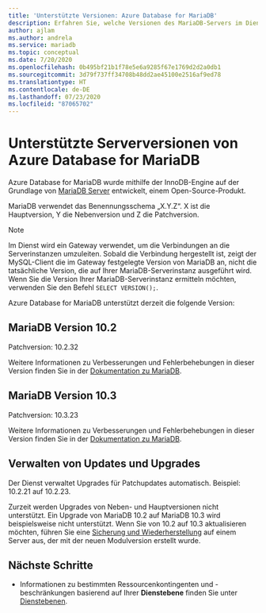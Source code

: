 ```yaml
---
title: 'Unterstützte Versionen: Azure Database for MariaDB'
description: Erfahren Sie, welche Versionen des MariaDB-Servers im Dienst Azure Database for MariaDB unterstützt werden.
author: ajlam
ms.author: andrela
ms.service: mariadb
ms.topic: conceptual
ms.date: 7/20/2020
ms.openlocfilehash: 0b495bf21b1f78e5e6a9285f67e1769d2d2a0db1
ms.sourcegitcommit: 3d79f737ff34708b48dd2ae45100e2516af9ed78
ms.translationtype: HT
ms.contentlocale: de-DE
ms.lasthandoff: 07/23/2020
ms.locfileid: "87065702"
---
```

# <a name="supported-azure-database-for-mariadb-server-versions"></a>Unterstützte Serverversionen von Azure Database for MariaDB

Azure Database for MariaDB wurde mithilfe der InnoDB-Engine auf der Grundlage von [MariaDB Server](https://downloads.mariadb.org/) entwickelt, einem Open-Source-Produkt.

MariaDB verwendet das Benennungsschema „X.Y.Z“. X ist die Hauptversion, Y die Nebenversion und Z die Patchversion.

> [!NOTE]
> Im Dienst wird ein Gateway verwendet, um die Verbindungen an die Serverinstanzen umzuleiten. Sobald die Verbindung hergestellt ist, zeigt der MySQL-Client die im Gateway festgelegte Version von MariaDB an, nicht die tatsächliche Version, die auf Ihrer MariaDB-Serverinstanz ausgeführt wird. Wenn Sie die Version Ihrer MariaDB-Serverinstanz ermitteln möchten, verwenden Sie den Befehl `SELECT VERSION();`.

Azure Database for MariaDB unterstützt derzeit die folgende Version:

## <a name="mariadb-version-102"></a>MariaDB Version 10.2

Patchversion: 10.2.32

Weitere Informationen zu Verbesserungen und Fehlerbehebungen in dieser Version finden Sie in der [Dokumentation zu MariaDB](https://mariadb.com/kb/en/mariadb-10232-release-notes/).

## <a name="mariadb-version-103"></a>MariaDB Version 10.3

Patchversion: 10.3.23

Weitere Informationen zu Verbesserungen und Fehlerbehebungen in dieser Version finden Sie in der [Dokumentation zu MariaDB](https://mariadb.com/kb/en/mariadb-10323-release-notes/).

## <a name="managing-updates-and-upgrades"></a>Verwalten von Updates und Upgrades
Der Dienst verwaltet Upgrades für Patchupdates automatisch. Beispiel: 10.2.21 auf 10.2.23.  

Zurzeit werden Upgrades von Neben- und Hauptversionen nicht unterstützt. Ein Upgrade von MariaDB 10.2 auf MariaDB 10.3 wird beispielsweise nicht unterstützt. Wenn Sie von 10.2 auf 10.3 aktualisieren möchten, führen Sie eine [Sicherung und Wiederherstellung](./howto-migrate-dump-restore.md) auf einem Server aus, der mit der neuen Modulversion erstellt wurde.

## <a name="next-steps"></a>Nächste Schritte

- Informationen zu bestimmten Ressourcenkontingenten und -beschränkungen basierend auf Ihrer **Dienstebene** finden Sie unter [Dienstebenen](./concepts-pricing-tiers.md).
